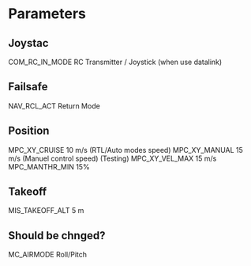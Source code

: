 # Parameters

## Joystac
COM_RC_IN_MODE  RC Transmitter / Joystick (when use datalink)

## Failsafe
NAV_RCL_ACT     Return Mode

## Position
MPC_XY_CRUISE   10 m/s (RTL/Auto modes speed) 
MPC_XY_MANUAL   15 m/s (Manuel control speed) (Testing)
MPC_XY_VEL_MAX  15 m/s
MPC_MANTHR_MIN  15%

## Takeoff
MIS_TAKEOFF_ALT 5 m

## Should be chnged?
MC_AIRMODE      Roll/Pitch
